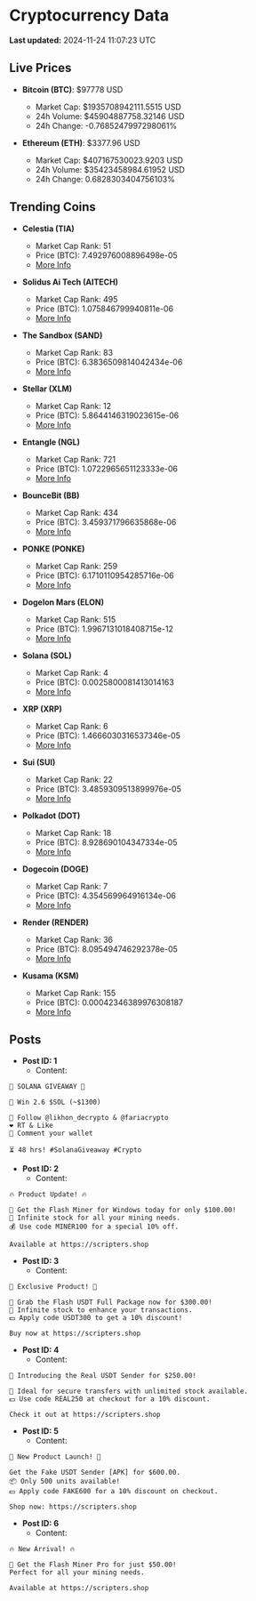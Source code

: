# Cryptocurrency Data

**Last updated:** 2024-11-24 11:07:23 UTC

## Live Prices
- **Bitcoin (BTC)**: $97778 USD
  - Market Cap: $1935708942111.5515 USD
  - 24h Volume: $45904887758.32146 USD
  - 24h Change: -0.7685247997298061%

- **Ethereum (ETH)**: $3377.96 USD
  - Market Cap: $407167530023.9203 USD
  - 24h Volume: $35423458984.61952 USD
  - 24h Change: 0.6828303404756103%

## Trending Coins
- **Celestia (TIA)**
  - Market Cap Rank: 51
  - Price (BTC): 7.492976008896498e-05
  - [More Info](https://www.coingecko.com/en/coins/celestia)

- **Solidus Ai Tech (AITECH)**
  - Market Cap Rank: 495
  - Price (BTC): 1.075846799940811e-06
  - [More Info](https://www.coingecko.com/en/coins/solidus-ai-tech)

- **The Sandbox (SAND)**
  - Market Cap Rank: 83
  - Price (BTC): 6.3836509814042434e-06
  - [More Info](https://www.coingecko.com/en/coins/the-sandbox)

- **Stellar (XLM)**
  - Market Cap Rank: 12
  - Price (BTC): 5.8644146319023615e-06
  - [More Info](https://www.coingecko.com/en/coins/stellar)

- **Entangle (NGL)**
  - Market Cap Rank: 721
  - Price (BTC): 1.0722965651123333e-06
  - [More Info](https://www.coingecko.com/en/coins/entangle)

- **BounceBit (BB)**
  - Market Cap Rank: 434
  - Price (BTC): 3.459371796635868e-06
  - [More Info](https://www.coingecko.com/en/coins/bouncebit)

- **PONKE (PONKE)**
  - Market Cap Rank: 259
  - Price (BTC): 6.1710110954285716e-06
  - [More Info](https://www.coingecko.com/en/coins/ponke)

- **Dogelon Mars (ELON)**
  - Market Cap Rank: 515
  - Price (BTC): 1.9967131018408715e-12
  - [More Info](https://www.coingecko.com/en/coins/dogelon-mars)

- **Solana (SOL)**
  - Market Cap Rank: 4
  - Price (BTC): 0.0025800081413014163
  - [More Info](https://www.coingecko.com/en/coins/solana)

- **XRP (XRP)**
  - Market Cap Rank: 6
  - Price (BTC): 1.4666030316537346e-05
  - [More Info](https://www.coingecko.com/en/coins/xrp)

- **Sui (SUI)**
  - Market Cap Rank: 22
  - Price (BTC): 3.4859309513899976e-05
  - [More Info](https://www.coingecko.com/en/coins/sui)

- **Polkadot (DOT)**
  - Market Cap Rank: 18
  - Price (BTC): 8.928690104347334e-05
  - [More Info](https://www.coingecko.com/en/coins/polkadot)

- **Dogecoin (DOGE)**
  - Market Cap Rank: 7
  - Price (BTC): 4.354569964916134e-06
  - [More Info](https://www.coingecko.com/en/coins/dogecoin)

- **Render (RENDER)**
  - Market Cap Rank: 36
  - Price (BTC): 8.095494746292378e-05
  - [More Info](https://www.coingecko.com/en/coins/render)

- **Kusama (KSM)**
  - Market Cap Rank: 155
  - Price (BTC): 0.00042346389976308187
  - [More Info](https://www.coingecko.com/en/coins/kusama)

## Posts
- **Post ID: 1**
  - Content:
```
🚀 SOLANA GIVEAWAY 🚀

🎁 Win 2.6 $SOL (~$1300)

🤝 Follow @likhon_decrypto & @fariacrypto
❤️ RT & Like
💬 Comment your wallet

⏳ 48 hrs! #SolanaGiveaway #Crypto
```

- **Post ID: 2**
  - Content:
```
🔥 Product Update! 🔥

🚀 Get the Flash Miner for Windows today for only $100.00!
🔋 Infinite stock for all your mining needs.
💰 Use code MINER100 for a special 10% off.

Available at https://scripters.shop
```

- **Post ID: 3**
  - Content:
```
🎁 Exclusive Product! 🎁

💸 Grab the Flash USDT Full Package now for $300.00!
🎉 Infinite stock to enhance your transactions.
💵 Apply code USDT300 to get a 10% discount!

Buy now at https://scripters.shop
```

- **Post ID: 4**
  - Content:
```
💎 Introducing the Real USDT Sender for $250.00!

💼 Ideal for secure transfers with unlimited stock available.
💵 Use code REAL250 at checkout for a 10% discount.

Check it out at https://scripters.shop
```

- **Post ID: 5**
  - Content:
```
🚀 New Product Launch! 🚀

Get the Fake USDT Sender [APK] for $600.00.
📦 Only 500 units available!
💵 Apply code FAKE600 for a 10% discount on checkout.

Shop now: https://scripters.shop
```

- **Post ID: 6**
  - Content:
```
🔥 New Arrival! 🔥

💸 Get the Flash Miner Pro for just $50.00!
Perfect for all your mining needs.

Available at https://scripters.shop
```


